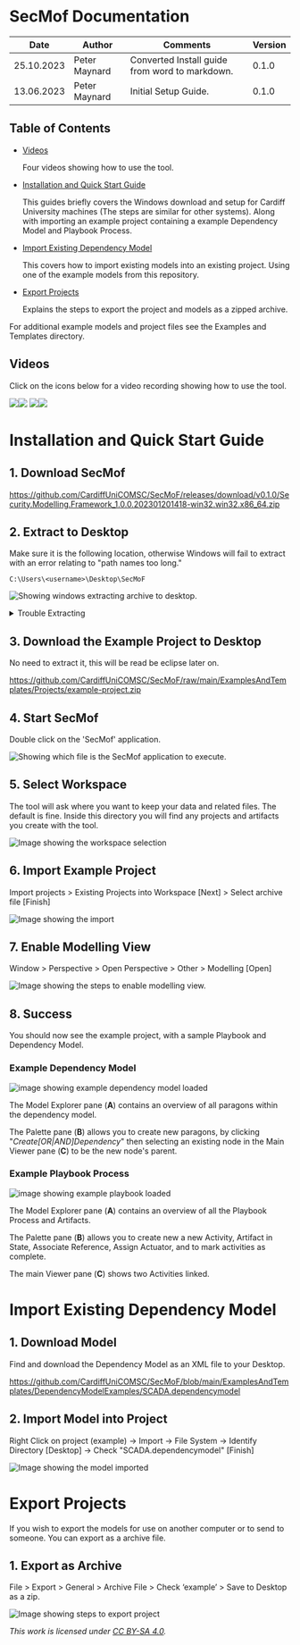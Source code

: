 # SecMof Documentation

| Date       | Author        | Comments                                       | Version |
| ---------- | ------------- | ---------------------------------------------- | ------- |
| 25.10.2023 | Peter Maynard | Converted Install guide from word to markdown. | 0.1.0   |
| 13.06.2023 | Peter Maynard | Initial Setup Guide.                           | 0.1.0   |

## Table of Contents

* [Videos](#Videos)

  Four videos showing how to use the tool.  
  
* [Installation and Quick Start Guide](#Installation-and-Quick-Start-Guide)

  This guides briefly covers the Windows download and setup for Cardiff University machines (The steps are similar for other systems). Along with importing an example project containing a example Dependency Model and Playbook Process. 


* [Import Existing Dependency Model](#Import-Existing-Dependency-Model)

  This covers how to import existing models into an existing project. Using one of the example models from this repository. 

* [Export Projects](#Export-Projects)

  Explains the steps to export the project and models as a zipped archive. 

For additional example models and project files see the Examples and Templates directory.

## Videos

Click on the icons below for a video recording showing how to use the tool.

[![](img/video-01-sml.png)](https://vimeo.com/868226972?share=copy)[![](img/video-02-sml.png)](https://vimeo.com/868227004?share=copy)
[![](img/video-03-sml.png)](https://vimeo.com/868227027?share=copy)[![](img/video-04-sml.png)](https://vimeo.com/868227066?share=copy)

# Installation and Quick Start Guide

## 1. Download SecMof

https://github.com/CardiffUniCOMSC/SecMoF/releases/download/v0.1.0/Security.Modelling.Framework_1.0.0.202301201418-win32.win32.x86_64.zip

## 2. Extract to Desktop

Make sure it is the following location, otherwise Windows will fail to extract with an error relating to "path names too long." 

`C:\Users\<username>\Desktop\SecMoF`

![Showing windows extracting archive to desktop.](img/extract-desktop.png)

<details>
<summary>Trouble Extracting</summary>
Still can't extract the archive, double check you're extracting to the correct location.

If that's not fixing it, try running the following in the command prompt: 

`tar -xf Security.Modelling.Framework_1.0.0.202301201418-win32.win32.x86_64.zip`

Finally, try renaming `Security.Modelling.Framework_1.0.0.202301201418-win32.win32.x86_64.zip`  to `SecMof.zip` then extract. 
</details>

## 3. Download the Example Project to Desktop

No need to extract it, this will be read be eclipse later on.

https://github.com/CardiffUniCOMSC/SecMoF/raw/main/ExamplesAndTemplates/Projects/example-project.zip

## 4. Start SecMof

Double click on the 'SecMof' application. 

![Showing which file is the SecMof application to execute.](img/secmof.png)

## 5. Select Workspace

The tool will ask where you want to keep your data and related files. The default is fine. Inside this directory you will find any projects and artifacts you create with the tool.

![Image showing the workspace selection](img/workspace.png)

## 6. Import Example Project

Import projects > Existing Projects into Workspace [Next] > Select archive file [Finish]

![Image showing the import](img/import-project.png)

## 7. Enable Modelling View

Window > Perspective > Open Perspective > Other > Modelling [Open]

![Image showing the steps to enable modelling view.](img/enable-modelling.png)

## 8. Success

You should now see the example project, with a sample Playbook and Dependency Model. 

### **Example Dependency Model**

![image showing example dependency model loaded](img/example-dm.png)

The Model Explorer pane (**A**) contains an overview of all paragons within the dependency model. 

The Palette pane (**B**) allows you to create new paragons, by clicking "*Create[OR|AND]Dependency*" then selecting an existing node in the Main Viewer pane (**C**) to be the new node's parent.

### Example Playbook Process

![image showing example playbook loaded](img/example-playbook.png)

The Model Explorer pane (**A**) contains an overview of all the Playbook Process and Artifacts. 

The Palette pane (**B**) allows you to create new a new Activity, Artifact in State, Associate Reference, Assign Actuator, and to mark activities as complete. 

The main Viewer pane (**C**) shows two Activities linked.

# Import Existing Dependency Model

## 1. Download Model 

Find and download the Dependency Model as an XML file to your Desktop. 

https://github.com/CardiffUniCOMSC/SecMoF/blob/main/ExamplesAndTemplates/DependencyModelExamples/SCADA.dependencymodel

## 2. Import Model into Project

Right Click on project (example) -> Import -> File System -> Identify Directory [Desktop] -> Check "SCADA.dependencymodel" [Finish]

![Image showing the model imported](img/imported-model.png)

# Export Projects

If you wish to export the models for use on another computer or to send to someone. You can export as a archive file. 

## 1. Export as Archive

File > Export > General > Archive File > Check ‘example’ > Save to Desktop as a zip.

![Image showing steps to export project](img/export-project.png)

*This work is licensed under [CC BY-SA 4.0](http://creativecommons.org/licenses/by-sa/4.0).* 